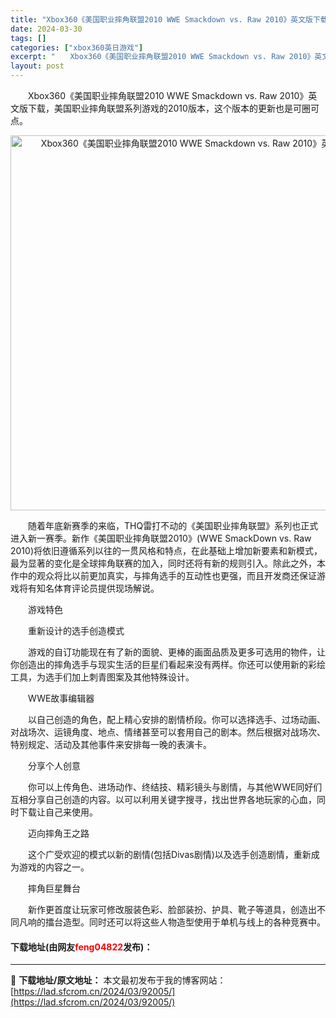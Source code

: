 ```yaml
---
title: "Xbox360《美国职业摔角联盟2010 WWE Smackdown vs. Raw 2010》英文版下载"
date: 2024-03-30
tags: []
categories: ["xbox360英日游戏"]
excerpt: "　　Xbox360《美国职业摔角联盟2010 WWE Smackdown vs. Raw 2010》英文版下载，美国职业摔角联盟系列游戏的2010版本，这个版本的更新也是可圈可点。 　　随着年底新赛季的来临，THQ雷打不动的《美国职业摔角联盟》系列也正式进入新一赛季。新作《美国职业摔角联盟2010》&hellip;"
layout: post
---
```


 <p>　　Xbox360《美国职业摔角联盟2010 WWE Smackdown vs. Raw 2010》英文版下载，美国职业摔角联盟系列游戏的2010版本，这个版本的更新也是可圈可点。</p> <p align="center"><img align="" border="0" src="https://lad.sfcrom.cn/wp-content/uploads/2024/03/20240330_6607de6a0f19c.webp" width="600" alt="Xbox360《美国职业摔角联盟2010 WWE Smackdown vs. Raw 2010》英文版下载" /></p> <p>　　随着年底新赛季的来临，THQ雷打不动的《美国职业摔角联盟》系列也正式进入新一赛季。新作《美国职业摔角联盟2010》(WWE SmackDown vs. Raw 2010)将依旧遵循系列以往的一贯风格和特点，在此基础上增加新要素和新模式，最为显著的变化是全球摔角联赛的加入，同时还将有新的规则引入。除此之外，本作中的观众将比以前更加真实，与摔角选手的互动性也更强，而且开发商还保证游戏将有知名体育评论员提供现场解说。</p> <p>　　游戏特色</p> <p>　　重新设计的选手创造模式</p> <p>　　游戏的自订功能现在有了新的面貌、更棒的画面品质及更多可选用的物件，让你创造出的摔角选手与现实生活的巨星们看起来没有两样。你还可以使用新的彩绘工具，为选手们加上刺青图案及其他特殊设计。</p> <p>　　WWE故事编辑器</p> <p>　　以自己创造的角色，配上精心安排的剧情桥段。你可以选择选手、过场动画、对战场次、运镜角度、地点、情绪甚至可以套用自己的剧本。然后根据对战场次、特别规定、活动及其他事件来安排每一晚的表演卡。</p> <p>　　分享个人创意</p> <p>　　你可以上传角色、进场动作、终结技、精彩镜头与剧情，与其他WWE同好们互相分享自己创造的内容。以可以利用关键字搜寻，找出世界各地玩家的心血，同时下载让自己来使用。</p> <p>　　迈向摔角王之路</p> <p>　　这个广受欢迎的模式以新的剧情(包括Divas剧情)以及选手创造剧情，重新成为游戏的内容之一。</p> <p>　　摔角巨星舞台</p> <p>　　新作更首度让玩家可修改服装色彩、脸部装扮、护具、靴子等道具，创造出不同凡响的擂台造型。同时还可以将这些人物造型使用于单机与线上的各种竞赛中。</p> <p><h4>下载地址(由网友<font color="red">feng04822</font>发布)：</h4></p> 

---
📖 **下载地址/原文地址：** 本文最初发布于我的博客网站：[https://lad.sfcrom.cn/2024/03/92005/](https://lad.sfcrom.cn/2024/03/92005/)
